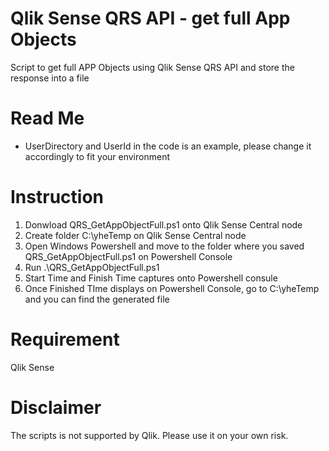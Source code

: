 # Qlik Sense QRS API - get full App Objects
Script to get full APP Objects using Qlik Sense QRS API and store the response into a file

# Read Me
- UserDirectory and UserId in the code is an example, please change it accordingly to fit your environment

# Instruction
1. Donwload QRS_GetAppObjectFull.ps1 onto Qlik Sense Central node
2. Create folder C:\yheTemp on Qlik Sense Central node
3. Open Windows Powershell and move to the folder where you saved QRS_GetAppObjectFull.ps1 on Powershell Console
4. Run .\QRS_GetAppObjectFull.ps1
5. Start Time and Finish Time captures onto Powershell consule
6. Once Finished TIme displays on Powershell Console, go to C:\yheTemp and you can find the generated file

# Requirement
Qlik Sense

# Disclaimer
The scripts is not supported by Qlik. Please use it on your own risk.

